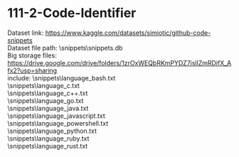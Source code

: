 # 111-2-Code-Identifier 
Dataset link: https://www.kaggle.com/datasets/simiotic/github-code-snippets  
Dataset file path: \snippets\snippets.db  
Big storage files: https://drive.google.com/drive/folders/1zrOxWEQbRKmPYDZ7isllZmRDifX_Afx2?usp=sharing  
include:
    \snippets\language_bash.txt  
    \snippets\language_c.txt  
    \snippets\language_c++.txt  
    \snippets\language_go.txt  
    \snippets\language_java.txt  
    \snippets\language_javascript.txt  
    \snippets\language_powershell.txt  
    \snippets\language_python.txt  
    \snippets\language_ruby.txt  
    \snippets\language_rust.txt  